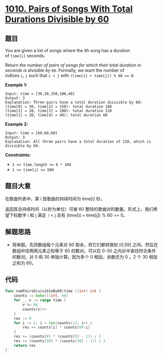 # [1010. Pairs of Songs With Total Durations Divisible by 60](https://leetcode.com/problems/pairs-of-songs-with-total-durations-divisible-by-60/)


## 题目

You are given a list of songs where the ith song has a duration of `time[i]` seconds.

Return *the number of pairs of songs for which their total duration in seconds is divisible by* `60`. Formally, we want the number of indices `i`, `j` such that `i < j` with `(time[i] + time[j]) % 60 == 0`.

**Example 1:**

```
Input: time = [30,20,150,100,40]
Output: 3
Explanation: Three pairs have a total duration divisible by 60:
(time[0] = 30, time[2] = 150): total duration 180
(time[1] = 20, time[3] = 100): total duration 120
(time[1] = 20, time[4] = 40): total duration 60

```

**Example 2:**

```
Input: time = [60,60,60]
Output: 3
Explanation: All three pairs have a total duration of 120, which is divisible by 60.

```

**Constraints:**

- `1 <= time.length <= 6 * 104`
- `1 <= time[i] <= 500`

## 题目大意

在歌曲列表中，第 i 首歌曲的持续时间为 time[i] 秒。

返回其总持续时间（以秒为单位）可被 60 整除的歌曲对的数量。形式上，我们希望下标数字 i 和 j 满足  i < j 且有 (time[i] + time[j]) % 60 == 0。

## 解题思路

- 简单题。先将数组每个元素对 60 取余，将它们都转换到 [0,59] 之间。然后在数组中找两两元素之和等于 60 的数对。可以在 0-30 之内对半查找符合条件的数对。对 0 和 30 单独计算。因为多个 0 相加，余数还为 0 。2 个 30 相加之和为 60。

## 代码

```go
func numPairsDivisibleBy60(time []int) int {
    counts := make([]int, 60)
    for _, v := range time {
        v %= 60
        counts[v]++
    }
    res := 0
    for i := 1; i < len(counts)/2; i++ {
        res += counts[i] * counts[60-i]
    }
    res += (counts[0] * (counts[0] - 1)) / 2
    res += (counts[30] * (counts[30] - 1)) / 2
    return res
}
```